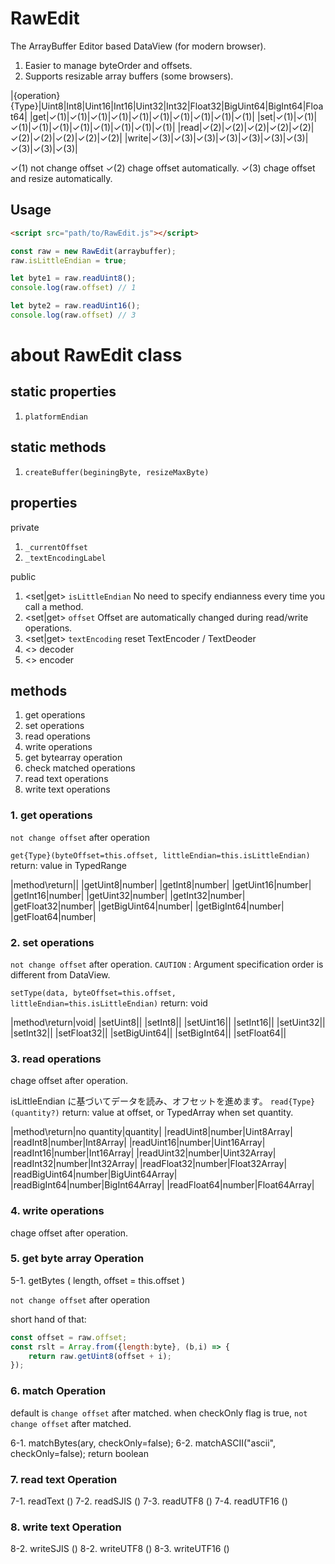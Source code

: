# RawEdit
The ArrayBuffer Editor based DataView (for modern browser).

1. Easier to manage byteOrder and offsets.
2. Supports resizable array buffers (some browsers).

|{operation}\{Type}|Uint8|Int8|Uint16|Int16|Uint32|Int32|Float32|BigUint64|BigInt64|Float64|
|get|✓(1)|✓(1)|✓(1)|✓(1)|✓(1)|✓(1)|✓(1)|✓(1)|✓(1)|✓(1)|
|set|✓(1)|✓(1)|✓(1)|✓(1)|✓(1)|✓(1)|✓(1)|✓(1)|✓(1)|✓(1)|
|read|✓(2)|✓(2)|✓(2)|✓(2)|✓(2)|✓(2)|✓(2)|✓(2)|✓(2)|✓(2)|
|write|✓(3)|✓(3)|✓(3)|✓(3)|✓(3)|✓(3)|✓(3)|✓(3)|✓(3)|✓(3)|

✓(1) not change offset
✓(2) chage offset automatically.
✓(3) chage offset and resize automatically.

## Usage

```html
<script src="path/to/RawEdit.js"></script>
```

```javascript
const raw = new RawEdit(arraybuffer);
raw.isLittleEndian = true;

let byte1 = raw.readUint8();
console.log(raw.offset) // 1

let byte2 = raw.readUint16();
console.log(raw.offset) // 3
```

# about RawEdit class

## static properties

1. ``platformEndian``

## static methods

1. ``createBuffer(beginingByte, resizeMaxByte)``

## properties

private

1. ``_currentOffset``
2. ``_textEncodingLabel``

public

1. <set|get> ``isLittleEndian`` No need to specify endianness every time you call a method.
2. <set|get> ``offset`` Offset are automatically changed during read/write operations.
3. <set|get> ``textEncoding`` reset TextEncoder / TextDeoder 
4. <> decoder
5. <> encoder

## methods

1. get operations
2. set operations
3. read operations
4. write operations
5. get bytearray operation
6. check matched operations
7. read text operations
8. write text operations

### 1. get operations

``not change offset`` after operation

``get{Type}(byteOffset=this.offset, littleEndian=this.isLittleEndian)``
return: value in TypedRange

|method\return||
|getUint8|number|
|getInt8|number|
|getUint16|number|
|getInt16|number|
|getUint32|number|
|getInt32|number|
|getFloat32|number|
|getBigUint64|number|
|getBigInt64|number|
|getFloat64|number|

### 2. set operations

``not change offset`` after operation.
``CAUTION`` : Argument specification order is different from DataView.

``setType(data, byteOffset=this.offset, littleEndian=this.isLittleEndian)``
return: void

|method\return|void|
|setUint8||
|setInt8||
|setUint16||
|setInt16||
|setUint32||
|setInt32||
|setFloat32||
|setBigUint64||
|setBigInt64||
|setFloat64||

### 3. read operations

chage offset after operation.

isLittleEndian に基づいてデータを読み、オフセットを進めます。
``read{Type}(quantity?)``
return: value at offset, or TypedArray when set quantity.

|method\return|no quantity|quantity|
|readUint8|number|Uint8Array|
|readInt8|number|Int8Array|
|readUint16|number|Uint16Array|
|readInt16|number|Int16Array|
|readUint32|number|Uint32Array|
|readInt32|number|Int32Array|
|readFloat32|number|Float32Array|
|readBigUint64|number|BigUint64Array|
|readBigInt64|number|BigInt64Array|
|readFloat64|number|Float64Array|

### 4. write operations

chage offset after operation.

### 5. get byte array Operation

5-1. getBytes ( length, offset = this.offset )

``not change offset`` after operation

short hand of that:

```javascript
const offset = raw.offset;
const rslt = Array.from({length:byte}, (b,i) => {
    return raw.getUint8(offset + i);
});
```


### 6. match Operation

default is ``change offset`` after matched.
when checkOnly flag is true, ``not change offset`` after matched.

6-1. matchBytes(ary, checkOnly=false);
6-2. matchASCII("ascii", checkOnly=false);
return boolean

### 7. read text Operation

7-1. readText ()
7-2. readSJIS ()
7-3. readUTF8 ()
7-4. readUTF16 ()

### 8. write text Operation

8-2. writeSJIS ()
8-2. writeUTF8 ()
8-3. writeUTF16 ()

